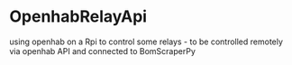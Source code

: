 # OpenhabRelayApi
using openhab on a Rpi to control some relays - to be controlled remotely via openhab API and connected to BomScraperPy
